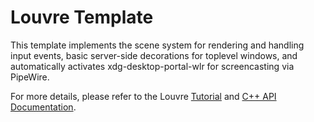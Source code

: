 # Louvre Template

This template implements the scene system for rendering and handling input events, basic server-side decorations for toplevel windows, and automatically activates xdg-desktop-portal-wlr for screencasting via PipeWire.

For more details, please refer to the Louvre [Tutorial](https://cuarzosoftware.github.io/tutorial_tmp.html) and [C++ API Documentation](https://cuarzosoftware.github.io/Louvre/annotated.html).
